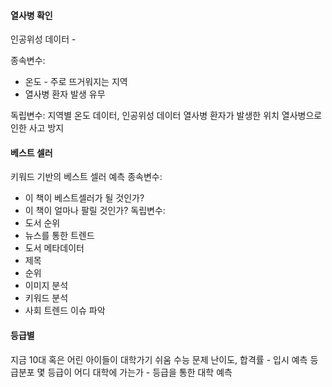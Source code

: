 #### 열사병 확인

인공위성 데이터 - 

종속변수: 
- 온도 - 주로 뜨거워지는 지역
- 열사병 환자 발생 유무

독립변수: 지역별 온도 데이터, 인공위성 데이터
열사병 환자가 발생한 위치
열사병으로 인한 사고 방지


#### 베스트 셀러 
키워드 기반의 베스트 셀러 예측
종속변수:
- 이 책이 베스트셀러가 될 것인가?
- 이 책이 얼마나 팔릴 것인가?
독립변수:
- 도서 순위
- 뉴스를 통한 트렌드
- 도서 메타데이터
- 제목
- 순위
- 이미지 분석
- 키워드 분석
- 사회 트렌드 이슈 파악

#### 등급별 
지금 10대 혹은 어린 아이들이 대학가기 쉬움
수능 문제 난이도, 합격률 - 입시 예측
등급분포
몇 등급이 어디 대학에 가는가 - 등급을 통한 대학 예측




